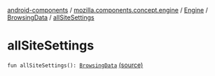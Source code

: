 [android-components](../../../index.md) / [mozilla.components.concept.engine](../../index.md) / [Engine](../index.md) / [BrowsingData](index.md) / [allSiteSettings](./all-site-settings.md)

# allSiteSettings

`fun allSiteSettings(): `[`BrowsingData`](index.md) [(source)](https://github.com/mozilla-mobile/android-components/blob/master/components/concept/engine/src/main/java/mozilla/components/concept/engine/Engine.kt#L43)